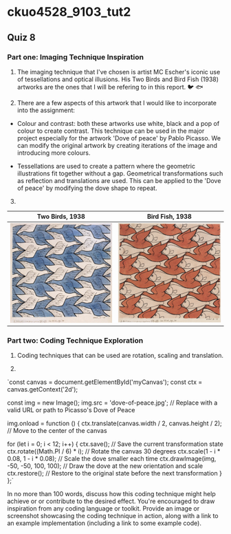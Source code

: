 # ckuo4528_9103_tut2
## Quiz 8 

### **Part one: Imaging Technique Inspiration**

1. The imaging technique that I've chosen is artist MC Escher's iconic use of tessellations and optical illusions. His Two Birds and Bird Fish (1938) artworks are the ones that I will be refering to in this report. :bird: :fish:

2. There are a few aspects of this artwork that I would like to incorporate into the assignment: 

- Colour and contrast: both these artworks use white, black and a pop of colour to create contrast. This technique can be used in the major project especially for the artwork 'Dove of peace' by Pablo Picasso. We can modify the original artwork by creating iterations of the image and introducing more colours. 

- Tessellations are used to create a pattern where the geometric illustrations fit together without a gap. Geometrical transformations such as reflection and translations are used. This can be applied to the 'Dove of peace' by modifying the dove shape to repeat. 

3. 
| Two  Birds, 1938   | Bird Fish, 1938 |
| ----------- | ----------- |
| ![alt text](image1.jpg)      | ![alt text](image.png)       |

### **Part two: Coding Technique Exploration**

1. Coding techniques that can be used are rotation, scaling and translation. 

2. 

`const canvas = document.getElementById('myCanvas');
const ctx = canvas.getContext('2d');

const img = new Image();
img.src = 'dove-of-peace.jpg'; // Replace with a valid URL or path to Picasso's Dove of Peace

img.onload = function () {
  ctx.translate(canvas.width / 2, canvas.height / 2); // Move to the center of the canvas

  for (let i = 0; i < 12; i++) {
    ctx.save(); // Save the current transformation state
    ctx.rotate((Math.PI / 6) * i); // Rotate the canvas 30 degrees
    ctx.scale(1 - i * 0.08, 1 - i * 0.08); // Scale the dove smaller each time
    ctx.drawImage(img, -50, -50, 100, 100); // Draw the dove at the new orientation and scale
    ctx.restore(); // Restore to the original state before the next transformation
  }
};`





In no more than 100 words, discuss how this coding technique might help achieve or or contribute to the desired effect.
You're encouraged to draw inspiration from any coding language or toolkit.
Provide an image or screenshot showcasing the coding technique in action, along with a link to an example implementation (including a link to some example code).